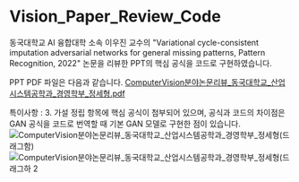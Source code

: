 # Vision_Paper_Review_Code

동국대학교 AI 융합대학 소속 이우진 교수의 "Variational cycle-consistent imputation adversarial networks for general missing patterns, Pattern Recognition, 2022" 논문을 리뷰한 PPT의 핵심 공식을 코드로 구현하였습니다.

PPT PDF 파일은 다음과 같습니다.
[ComputerVision분야논문리뷰_동국대학교_산업시스템공학과_경영학부_정세형.pdf](https://github.com/shcDE/Vision_Paper_Review_Code/files/13660721/ComputerVision._._._._.pdf)

특이사항 : 3. 가설 정립 항목에 핵심 공식이 첨부되어 있으며, 공식과 코드의 차이점은 GAN 공식을 코드로 번역할 때 기본 GAN 모델로 구현한 점이 있습니다.
![ComputerVision분야논문리뷰_동국대학교_산업시스템공학과_경영학부_정세형(드래그함)](https://github.com/shcDE/Vision_Paper_Review_Code/assets/106806945/83d98b97-a624-4487-8d81-2c8e28a66da6)
![ComputerVision분야논문리뷰_동국대학교_산업시스템공학과_경영학부_정세형(드래그하 2](https://github.com/shcDE/Vision_Paper_Review_Code/assets/106806945/6ac9b771-2edf-4eb0-89d7-5c167f5d783c)
